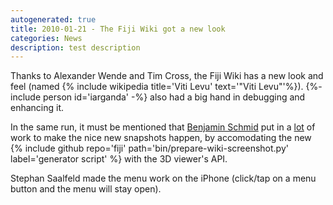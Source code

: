 ```yaml
---
autogenerated: true
title: 2010-01-21 - The Fiji Wiki got a new look
categories: News
description: test description
---
```


Thanks to Alexander Wende and Tim Cross, the Fiji Wiki has a new look and feel (named {% include wikipedia title='Viti Levu' text='"Viti Levu"'%}). {%- include person id='iarganda' -%} also had a big hand in debugging and enhancing it.

In the same run, it must be mentioned that [Benjamin Schmid](http://www.neurofly.de/) put in a <u>lot</u> of work to make the nice new snapshots happen, by accomodating the new {% include github repo='fiji' path='bin/prepare-wiki-screenshot.py' label='generator script' %} with the 3D viewer's API.

Stephan Saalfeld made the menu work on the iPhone (click/tap on a menu button and the menu will stay open).


